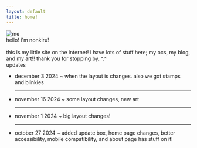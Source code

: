 ```yaml
---
layout: default
title: home!
---
```

<div class="flex">
<div>
<img src="../assets/images/me.gif" alt="me">
</div>
<div>
hello! i'm nonkiru!
<br><br>
this is my little site on the internet! i have lots of stuff here; my ocs, my blog, and my art!! thank you for stopping by. ^.^ 

<div class="scrollbox">
<div class="scrollboxtitle">updates</div>
<ul>
<li>december 3 2024 ~ when the layout is changes. also we got stamps and blinkies</li>
<hr><li>november 16 2024 ~ some layout changes, new art</li>
<hr><li>november 1 2024 ~ big layout changes!</li>
<hr><li>october 27 2024 ~ added update box, home page changes, better accessibility, mobile compatibility, and about page has stuff on it!</li>
</ul>
</div>
<br>
<div style="text-align: center;"><img src="../assets/images/transrights.png" alt=""></div>
</div>

</div>